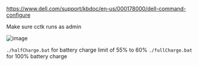 https://www.dell.com/support/kbdoc/en-us/000178000/dell-command-configure

Make sure cctk runs as admin

![image](https://github.com/ishanfdo18098/Dell-battery-charge-limit-windows/assets/73381996/d45f449f-89e3-4a78-bf90-c68ccac431ff)

`./halfCharge.bat`  for battery charge limit of 55% to 60%
`./fullCharge.bat` for 100% battery charge
